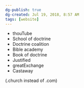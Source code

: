 ```yaml
---
dg-publish: true
dg-created: Jul 19, 2018, 8:57 AM
tags: [website]
---
```


- thouTube
- School of doctrine
- Doctrine coalition
- Bible academy
- Book of doctrine
- Justified
- greatExchange
- Castaway

(.church instead of .com)